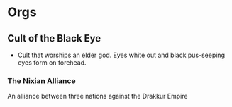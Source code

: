 # Orgs

## Cult of the Black Eye

 - Cult that worships an elder god. Eyes white out and black pus-seeping eyes form on forehead.

### The Nixian Alliance

An alliance between three nations against the Drakkur Empire
